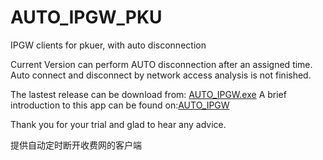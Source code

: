 # AUTO_IPGW_PKU
IPGW clients for pkuer, with auto disconnection

Current Version can perform AUTO disconnection after an assigned time.
Auto connect and disconnect by network access analysis is not finished.

The lastest release can be download from:
<a href="http://www.hyhsite.cn/AUTO_IPGW/AUTO_IPGW.exe">AUTO_IPGW.exe</a>
A brief introduction to this app can be found on:<a href="http://www.hyhsite.cn/2016/04/18/%e5%8c%97%e5%a4%a7%e6%a0%a1%e5%9b%ad%e7%bd%91%e8%87%aa%e5%8a%a8%e8%81%94%e7%bd%91%e5%ae%a2%e6%88%b7%e7%ab%af/">AUTO_IPGW</a>

Thank you for your trial and glad to hear any advice.

提供自动定时断开收费网的客户端
